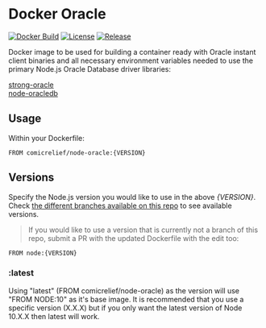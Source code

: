 # Docker Oracle

[![Docker Build](https://img.shields.io/docker/build/comicrelief/node-oracle.svg)](https://hub.docker.com/r/comicrelief/node-oracle)
[![License](https://img.shields.io/github/license/comicrelief/docker-node-oracle.svg)](https://hub.docker.com/r/comicrelief/node-oracle)
[![Release](https://img.shields.io/github/release/comicrelief/docker-node-oracle.svg)](https://hub.docker.com/r/comicrelief/node-oracle)

Docker image to be used for building a container ready with Oracle instant client binaries and all necessary environment variables needed to use the primary Node.js Oracle Database driver libraries:

[strong-oracle](https://github.com/strongloop/strong-oracle)  
[node-oracledb](https://github.com/oracle/node-oracledb)


## Usage

Within your Dockerfile:

```
FROM comicrelief/node-oracle:{VERSION}
```


## Versions

Specify the Node.js version you would like to use in the above *{VERSION}*.  Check [the different branches available on this repo](https://github.com/comicrelief/docker-node-oracle/branches) to see available versions.

>If you would like to use a version that is currently not a branch of this repo, submit a PR with the updated Dockerfile with the edit too:

```
FROM node:{VERSION}
```

### :latest

Using "latest" (FROM comicrelief/node-oracle) as the version will use "FROM NODE:10" as it's base image.  It is recommended that you use a specific version (X.X.X) but if you only want the latest version of Node 10.X.X then latest will work.
